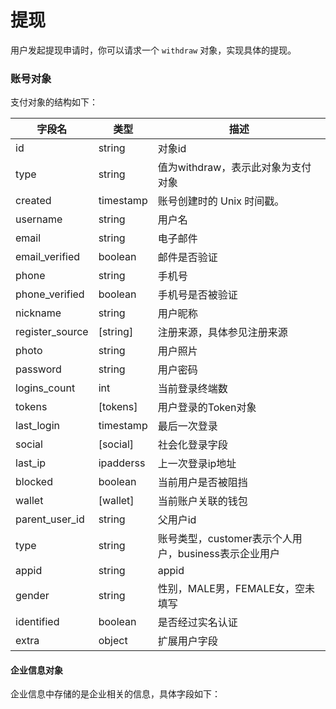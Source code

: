 # 提现

用户发起提现申请时，你可以请求一个 `withdraw` 对象，实现具体的提现。

### 账号对象

支付对象的结构如下：

| 字段名          | 类型      | 描述                                                 |
| --------------- | --------- | ---------------------------------------------------- |
| id              | string    | 对象id                                               |
| type            | string    | 值为withdraw，表示此对象为支付对象                   |
| created         | timestamp | 账号创建时的 Unix 时间戳。                           |
| username        | string    | 用户名                                               |
| email           | string    | 电子邮件                                             |
| email_verified  | boolean   | 邮件是否验证                                         |
| phone           | string    | 手机号                                               |
| phone_verified  | boolean   | 手机号是否被验证                                     |
| nickname        | string    | 用户昵称                                             |
| register_source | [string]  | 注册来源，具体参见注册来源                           |
| photo           | string    | 用户照片                                             |
| password        | string    | 用户密码                                             |
| logins_count    | int       | 当前登录终端数                                       |
| tokens          | [tokens]  | 用户登录的Token对象                                  |
| last_login      | timestamp | 最后一次登录                                         |
| social          | [social]  | 社会化登录字段                                       |
| last_ip         | ipadderss | 上一次登录ip地址                                     |
| blocked         | boolean   | 当前用户是否被阻挡                                   |
| wallet          | [wallet]  | 当前账户关联的钱包                                   |
| parent_user_id  | string    | 父用户id                                             |
| type            | string    | 账号类型，customer表示个人用户，business表示企业用户 |
| appid           | string    | appid                                                |
| gender          | string    | 性别，MALE男，FEMALE女，空未填写                     |
| identified      | boolean   | 是否经过实名认证                                     |
| extra           | object    | 扩展用户字段                                         |

#### 企业信息对象

企业信息中存储的是企业相关的信息，具体字段如下：

